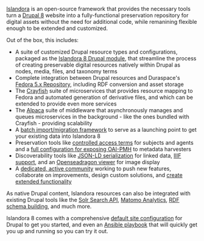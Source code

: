 [Islandora](https://islandora.ca) is an open-source framework that provides the necessary tools turn a [Drupal 8](https://www.drupal.org) website into a fully-functional preservation repository for digital assets without the need for additional code, while remanining flexible enough to be extended and customized.

Out of the box, this includes:

- A suite of customized Drupal resource types and configurations, packaged as the [Islandora 8 Drupal module](https://github.com/Islandora/islandora), that streamline the process of creating preservable digital resources natively within Drupal as nodes, media, files, and taxonomy terms
- Complete integration between Drupal resources and Duraspace's [Fedora 5.x Repository](https://wiki.duraspace.org/display/FF/Fedora+Repository+Home), including RDF conversion and asset storage
- The [Crayfish](https://github.com/Islandora/crayfish) suite of microservices that provides resource mapping to Fedora and automated generation of derivative files, and which can be extended to provide even more services
- The [Alpaca](https://github.com/Islandora/Alpaca) suite of middleware that asynchronously manages and queues microservices in the background - like the ones bundled with Crayfish - providing scalability
- A [batch import/migration framework](https://github.com/Islandora/migrate_islandora_csv) to serve as a launching point to get your existing data into Islandora 8
- Preservation tools like [controlled access terms](https://github.com/Islandora/controlled_access_terms) for subjects and agents and a [full configuration for exposing OAI-PMH](https://github.com/Islandora/islandora_defaults/tree/8.x-1.x/modules/islandora_oaipmh) to metadata harvesters
- Discoverability tools like [JSON-LD serialization](https://github.com/Islandora/jsonld) for linked data, [IIIF support](https://github.com/Islandora/islandora/tree/8.x-1.x/modules/islandora_iiif), and an [Openseadragon viewer](https://github.com/Islandora/openseadragon) for image display
- A [dedicated, active community](https://groups.google.com/forum/#!forum/islandora) working to push new features, collaborate on improvements, design custom solutions, and [create extended functionality](https://github.com/Islandora-Labs/islandora_awesome#the-islandora-8-list)

As native Drupal content, Islandora resources can also be integrated with existing Drupal tools like the [Solr Search API](https://www.drupal.org/project/search_api_solr), [Matomo Analytics](https://www.drupal.org/project/matomo), [RDF schema building](https://www.drupal.org/project/rdfui), and much more.

Islandora 8 comes with a comprehensive [default site configuration](https://github.com/Islandora/islandora_defaults) for Drupal to get you started, and even an [Ansible playbook](https://github.com/Islandora-Devops/islandora-playbook) that will quickly get you up and running so you can try it out.
